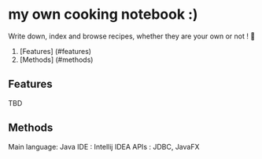 # my own cooking notebook :)

Write down, index and browse recipes, whether they are your own or not ! 🍳


1. [Features] (#features)
2. [Methods] (#methods) 

## Features <a name="features">

TBD 

## Methods <a name="methods">

Main language: Java 
IDE : Intellij IDEA 
APIs : JDBC, JavaFX 
